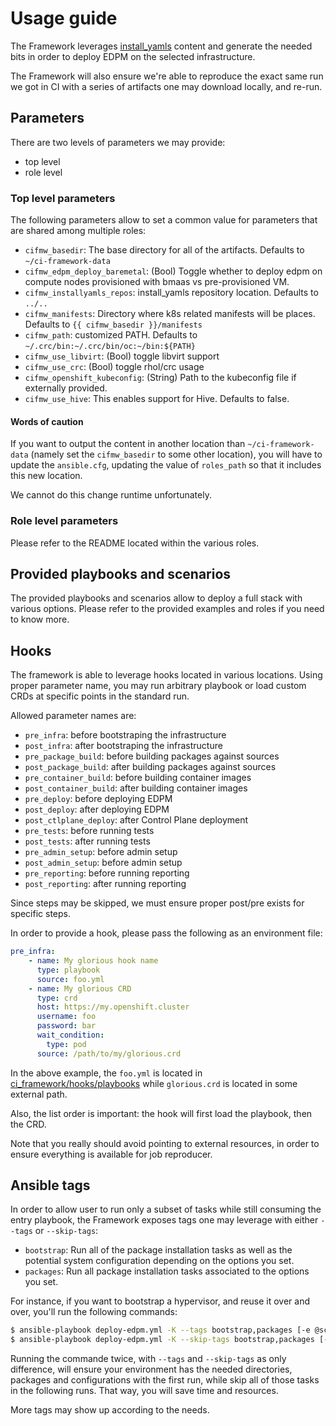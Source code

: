 # Usage guide
The Framework leverages [install_yamls](https://github.com/openstack-k8s-operators/install_yamls)
content and generate the needed bits in order to deploy EDPM on the selected infrastructure.

The Framework will also ensure we're able to reproduce the exact same run we
got in CI with a series of artifacts one may download locally, and re-run.

## Parameters
There are two levels of parameters we may provide:
- top level
- role level

### Top level parameters
The following parameters allow to set a common value for parameters that
are shared among multiple roles:
* `cifmw_basedir`: The base directory for all of the artifacts. Defaults to
`~/ci-framework-data`
* `cifmw_edpm_deploy_baremetal`: (Bool) Toggle whether to deploy edpm on compute nodes
provisioned with bmaas vs pre-provisioned VM.
* `cifmw_installyamls_repos`: install_yamls repository location. Defaults to `../..`
* `cifmw_manifests`: Directory where k8s related manifests will be places. Defaults to
`{{ cifmw_basedir }}/manifests`
* `cifmw_path`: customized PATH. Defaults to `~/.crc/bin:~/.crc/bin/oc:~/bin:${PATH}`
* `cifmw_use_libvirt`: (Bool) toggle libvirt support
* `cifmw_use_crc`: (Bool) toggle rhol/crc usage
* `cifmw_openshift_kubeconfig`: (String) Path to the kubeconfig file if externally provided.
* `cifmw_use_hive`: This enables support for Hive. Defaults to false.

#### Words of caution
If you want to output the content in another location than `~/ci-framework-data`
(namely set the `cifmw_basedir` to some other location), you will have to update
the `ansible.cfg`, updating the value of `roles_path` so that it includes
this new location.

We cannot do this change runtime unfortunately.

### Role level parameters
Please refer to the README located within the various roles.

## Provided playbooks and scenarios
The provided playbooks and scenarios allow to deploy a full stack with
various options. Please refer to the provided examples and roles if you
need to know more.

## Hooks
The framework is able to leverage hooks located in various locations. Using
proper parameter name, you may run arbitrary playbook or load custom CRDs at
specific points in the standard run.

Allowed parameter names are:
* `pre_infra`: before bootstraping the infrastructure
* `post_infra`: after bootstraping the infrastructure
* `pre_package_build`: before building packages against sources
* `post_package_build`: after building packages against sources
* `pre_container_build`: before building container images
* `post_container_build`: after building container images
* `pre_deploy`: before deploying EDPM
* `post_deploy`: after deploying EDPM
* `post_ctlplane_deploy`: after Control Plane deployment
* `pre_tests`: before running tests
* `post_tests`: after running tests
* `pre_admin_setup`: before admin setup
* `post_admin_setup`: before admin setup
* `pre_reporting`: before running reporting
* `post_reporting`: after running reporting

Since steps may be skipped, we must ensure proper post/pre exists for specific
steps.

In order to provide a hook, please pass the following as an environment file:
```YAML
pre_infra:
    - name: My glorious hook name
      type: playbook
      source: foo.yml
    - name: My glorious CRD
      type: crd
      host: https://my.openshift.cluster
      username: foo
      password: bar
      wait_condition:
        type: pod
      source: /path/to/my/glorious.crd
```
In the above example, the `foo.yml` is located in
[ci_framework/hooks/playbooks](https://github.com/openstack-k8s-operators/ci-framework/tree/main/ci_framework/hooks/playbooks) while
`glorious.crd` is located in some external path.

Also, the list order is important: the hook will first load the playbook,
then the CRD.

Note that you really should avoid pointing to external resources, in order to
ensure everything is available for job reproducer.

## Ansible tags
In order to allow user to run only a subset of tasks while still consuming the
entry playbook, the Framework exposes tags one may leverage with either `--tags`
or `--skip-tags`:

* `bootstrap`: Run all of the package installation tasks as well as the potential system configuration depending on the options you set.
* `packages`: Run all package installation tasks associated to the options you set.

For instance, if you want to bootstrap a hypervisor, and reuse it over and
over, you'll run the following commands:
```Bash
$ ansible-playbook deploy-edpm.yml -K --tags bootstrap,packages [-e @scenarios/centos-9/some-environment -e <...>]
$ ansible-playbook deploy-edpm.yml -K --skip-tags bootstrap,packages [-e @scenarios/centos-9/some-environment -e <...>]
```

Running the commande twice, with `--tags` and `--skip-tags` as only difference,
will ensure your environment has the needed directories, packages and
configurations with the first run, while skip all of those tasks in the
following runs. That way, you will save time and resources.

More tags may show up according to the needs.
